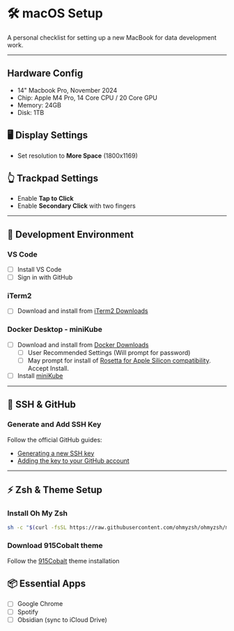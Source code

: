 # 🛠️ macOS Setup

A personal checklist for setting up a new MacBook for data development work.

---

## Hardware Config

- 14" Macbook Pro, November 2024
- Chip: Apple M4 Pro, 14 Core CPU / 20 Core GPU
- Memory: 24GB
- Disk: 1TB

## 🖥️ Display Settings
- Set resolution to **More Space** (1800x1169)

## 👆 Trackpad Settings
- Enable **Tap to Click**
- Enable **Secondary Click** with two fingers

---

## 🧰 Development Environment

### VS Code
- [ ] Install VS Code
- [ ] Sign in with GitHub

### iTerm2
- [ ] Download and install from [iTerm2 Downloads](https://iterm2.com/downloads.html)

### Docker Desktop - miniKube
- [ ] Download and install from [Docker Downloads](https://docs.docker.com/desktop/setup/install/mac-install/)
  - [ ] User Recommended Settings (Will prompt for password)
  - [ ] May prompt for install of [Rosetta for Apple Silicon compatibility](https://support.apple.com/en-us/102527). Accept Install.
- [ ] Install [miniKube](https://minikube.sigs.k8s.io/docs/start/?arch=%2Fmacos%2Fx86-64%2Fstable%2Fbinary+download)

---

## 🔐 SSH & GitHub

### Generate and Add SSH Key
Follow the official GitHub guides:
- [Generating a new SSH key](https://docs.github.com/en/authentication/connecting-to-github-with-ssh/generating-a-new-ssh-key-and-adding-it-to-the-ssh-agent)
- [Adding the key to your GitHub account](https://docs.github.com/en/authentication/connecting-to-github-with-ssh/adding-a-new-ssh-key-to-your-github-account)

---

## ⚡ Zsh & Theme Setup

### Install Oh My Zsh
```bash
sh -c "$(curl -fsSL https://raw.githubusercontent.com/ohmyzsh/ohmyzsh/master/tools/install.sh)"
```


### Download 915Cobalt theme

Follow the [915Cobalt](https://github.com/ItsJoshCampos/Cobalt915-iterm) theme installation

## 📦 Essential Apps

- [ ] Google Chrome
- [ ] Spotify
- [ ] Obsidian (sync to iCloud Drive)
